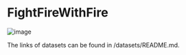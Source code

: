 # FightFireWithFire


![image](assets/effective_analysis_cawd.png)



The links of datasets can be found in /datasets/README.md.
